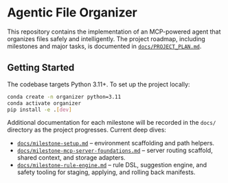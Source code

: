 # Agentic File Organizer

This repository contains the implementation of an MCP-powered agent that organizes files safely and
intelligently. The project roadmap, including milestones and major tasks, is documented in
[`docs/PROJECT_PLAN.md`](docs/PROJECT_PLAN.md).

## Getting Started

The codebase targets Python 3.11+. To set up the project locally:

```bash
conda create -n organizer python=3.11
conda activate organizer
pip install -e .[dev]
```

Additional documentation for each milestone will be recorded in the `docs/` directory as the project
progresses. Current deep dives:

- [`docs/milestone-setup.md`](docs/milestone-setup.md) – environment scaffolding and path helpers.
- [`docs/milestone-mcp-server-foundations.md`](docs/milestone-mcp-server-foundations.md) – server routing scaffold, shared context, and storage adapters.
- [`docs/milestone-rule-engine.md`](docs/milestone-rule-engine.md) – rule DSL, suggestion engine, and
  safety tooling for staging, applying, and rolling back manifests.
